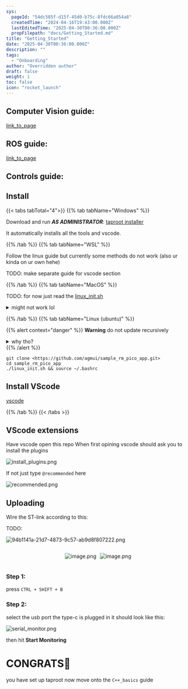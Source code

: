 ```yaml
---
sys:
  pageId: "54dc585f-d15f-45d0-b75c-8fdc66a854a8"
  createdTime: "2024-04-16T19:43:00.000Z"
  lastEditedTime: "2025-04-30T00:36:00.000Z"
  propFilepath: "docs/Getting_Started.md"
title: "Getting_Started"
date: "2025-04-30T00:36:00.000Z"
description: ""
tags:
  - "Onboarding"
author: "Overridden author"
draft: false
weight: 1
toc: false
icon: "rocket_launch"
---
```


## Computer Vision guide:

[link_to_page](86d45bc0-388b-4d26-8848-44f255f73d0e)

## ROS guide:

[link_to_page](3c76c1de-ec8f-46d6-8b0a-294005edc2d5)

## Controls guide:

## Install

{{< tabs tabTotal="4">}}
{{% tab tabName="Windows" %}}

Download and run _**AS ADMINISTRATOR**_: [taproot installer](https://github.com/Thornbots/TeachingFreshies/releases/tag/1.0)

It automatically installs all the tools and vscode.

{{% /tab %}}
{{% tab tabName="WSL" %}}

Follow the linux guide but currently some methods do not work (also ur kinda on ur own hehe)

TODO: make separate guide for vscode section

{{% /tab %}}
{{% tab tabName="MacOS" %}}

TODO: for now just read the [linux_init.sh](https://github.com/agmui/sample_rm_pico_app/blob/main/linux_init.sh)

<details>
<summary>might not work lol</summary>

`brew install libusb pkg-config`

Next install: [vscode](https://code.visualstudio.com/Download)

</details>

{{% /tab %}}
{{% tab tabName="Linux (ubuntu)" %}}

{{% alert context="danger" %}}
**Warning** do not update recursively
<details>
<summary>why tho?</summary>
There are some submodules that may go on for a while (like tinyusb) and I highly
recommend you don't need to get them.
If you want to see what submodules I update just look in `linux_init.sh`
</details>
{{% /alert %}}

```shell
git clone <https://github.com/agmui/sample_rm_pico_app.git>
cd sample_rm_pico_app
./linux_init.sh && source ~/.bashrc
```

## Install VScode

[vscode](https://code.visualstudio.com/Download)

{{% /tab %}}
{{< /tabs >}}

## VScode extensions

Have vscode open this repo
When first opining vscode should ask you to install the plugins

![install_plugins.png](https://prod-files-secure.s3.us-west-2.amazonaws.com/d518164a-d88e-44d1-a4ee-3adb3bd8bce0/89bd30f0-1825-4e77-867b-0a41ce370880/install_plugins.png?X-Amz-Algorithm=AWS4-HMAC-SHA256&X-Amz-Content-Sha256=UNSIGNED-PAYLOAD&X-Amz-Credential=ASIAZI2LB4667K5Y6XQK%2F20250715%2Fus-west-2%2Fs3%2Faws4_request&X-Amz-Date=20250715T220907Z&X-Amz-Expires=3600&X-Amz-Security-Token=IQoJb3JpZ2luX2VjEDUaCXVzLXdlc3QtMiJIMEYCIQDB42Mtrr4BN1WZeGMP1Hkgc%2B8bD8th5xbePEVPVYxm1gIhAJlBFlLfn%2BIJaUm1RAbfPm2eyDUsyDk5SgMn5OQHAapEKv8DCE4QABoMNjM3NDIzMTgzODA1IgzO7jsZ7F1Ebomuyq0q3AO8hDIy7JJevwONgrwXJFIhMIFRsZaoFf9Se7skYbLOfGEsVy2WJuYeD6FcRBVfsRiJ1pYcNv7JfTjkgtmEDh6qLHASbWPaOE%2BXfKSHLuXcrHXDtvLI2tqUgo%2BdK80pHDvC2qNcKXlNfK5RzfFvLPZRnEKGSb0UqqNtbmDa0Ihx3Etw443Uv3htrQ44dCXMgEL5GBUMdCkkdW4UEnnOBCi01VK0pYJgsiIg%2FfeCOCHIla82JuxHtahYOOKpmECQreuiW4HVOrgSE%2B%2BhTxflu3VUP4fUDeneXgrfC8th9%2FPzjG%2Fg7pt9DIXBuJZGlirQOHLso2pMcWW1iS1rTj8X4RCnEdLeUE%2FimG9vSZwzhn7SMemPoD9J8%2Bwf7LutPfQtyt%2FtIAhEesIyyaNkYKHJFON4gPiW2HY%2F%2F1pyUMdZWzjdLesN0mzezM6rFFQ651K9hrNGYeTIpSxT4qhUU0TMEtQRNIqkxwY0qSLX9BLvXPdlUkc9T%2FJ4PXSWUp2rLKPljeKQrkBR4K5sWu47s0u8%2B9IvYae0HJWKfxPwLUJ1j1C%2BhzTo2DsAs4jv9R%2BLcrCXksRPm%2FapRIAyf43Eum4mENL%2BDz9bgAfBTz4JlKY4mbsW6HHyfeZn1aHeUMCqJTDZ9trDBjqkAYI%2Fo9nLY%2Bifq%2FNedL6tikgJna2gkpHlf4F3cKBj4VfI1pFKvqOShvAJewTpvvNcamzJmchwm8b1C1qEQee%2BgqySA80NmczMM8jIVHnipe%2FMtNvUxmx0Fw4dFcgWw8QAows3DQsr3zaSMpHEsP5WuFBG1mI60gwFebyYlJY3%2BDtoa7FnIGVSgCH%2BbayNHgweveslzf5ASA5G0BKHWHSKBsT0YGSI&X-Amz-Signature=70e587f50f99ad3dc3af0575ac1c797c0a9849f6dbddf2edc6fa470041775731&X-Amz-SignedHeaders=host&x-amz-checksum-mode=ENABLED&x-id=GetObject)

If not just type `@recommended` here  

![recommended.png](https://prod-files-secure.s3.us-west-2.amazonaws.com/d518164a-d88e-44d1-a4ee-3adb3bd8bce0/61e661e9-5d85-4dfc-be0d-8d2097a5e793/recommended.png?X-Amz-Algorithm=AWS4-HMAC-SHA256&X-Amz-Content-Sha256=UNSIGNED-PAYLOAD&X-Amz-Credential=ASIAZI2LB4667K5Y6XQK%2F20250715%2Fus-west-2%2Fs3%2Faws4_request&X-Amz-Date=20250715T220907Z&X-Amz-Expires=3600&X-Amz-Security-Token=IQoJb3JpZ2luX2VjEDUaCXVzLXdlc3QtMiJIMEYCIQDB42Mtrr4BN1WZeGMP1Hkgc%2B8bD8th5xbePEVPVYxm1gIhAJlBFlLfn%2BIJaUm1RAbfPm2eyDUsyDk5SgMn5OQHAapEKv8DCE4QABoMNjM3NDIzMTgzODA1IgzO7jsZ7F1Ebomuyq0q3AO8hDIy7JJevwONgrwXJFIhMIFRsZaoFf9Se7skYbLOfGEsVy2WJuYeD6FcRBVfsRiJ1pYcNv7JfTjkgtmEDh6qLHASbWPaOE%2BXfKSHLuXcrHXDtvLI2tqUgo%2BdK80pHDvC2qNcKXlNfK5RzfFvLPZRnEKGSb0UqqNtbmDa0Ihx3Etw443Uv3htrQ44dCXMgEL5GBUMdCkkdW4UEnnOBCi01VK0pYJgsiIg%2FfeCOCHIla82JuxHtahYOOKpmECQreuiW4HVOrgSE%2B%2BhTxflu3VUP4fUDeneXgrfC8th9%2FPzjG%2Fg7pt9DIXBuJZGlirQOHLso2pMcWW1iS1rTj8X4RCnEdLeUE%2FimG9vSZwzhn7SMemPoD9J8%2Bwf7LutPfQtyt%2FtIAhEesIyyaNkYKHJFON4gPiW2HY%2F%2F1pyUMdZWzjdLesN0mzezM6rFFQ651K9hrNGYeTIpSxT4qhUU0TMEtQRNIqkxwY0qSLX9BLvXPdlUkc9T%2FJ4PXSWUp2rLKPljeKQrkBR4K5sWu47s0u8%2B9IvYae0HJWKfxPwLUJ1j1C%2BhzTo2DsAs4jv9R%2BLcrCXksRPm%2FapRIAyf43Eum4mENL%2BDz9bgAfBTz4JlKY4mbsW6HHyfeZn1aHeUMCqJTDZ9trDBjqkAYI%2Fo9nLY%2Bifq%2FNedL6tikgJna2gkpHlf4F3cKBj4VfI1pFKvqOShvAJewTpvvNcamzJmchwm8b1C1qEQee%2BgqySA80NmczMM8jIVHnipe%2FMtNvUxmx0Fw4dFcgWw8QAows3DQsr3zaSMpHEsP5WuFBG1mI60gwFebyYlJY3%2BDtoa7FnIGVSgCH%2BbayNHgweveslzf5ASA5G0BKHWHSKBsT0YGSI&X-Amz-Signature=1874c31ded15b6bd6a45ecc303ceb83c1fa9c7265fafe4f2137c90e078bc0f38&X-Amz-SignedHeaders=host&x-amz-checksum-mode=ENABLED&x-id=GetObject)

## Uploading

Wire the ST-link according to this:

TODO:

![94b1141a-21d7-4873-9c57-ab9d8f807222.png](https://prod-files-secure.s3.us-west-2.amazonaws.com/d518164a-d88e-44d1-a4ee-3adb3bd8bce0/e5fad17d-ab82-4300-9f4c-505ab4b1202c/94b1141a-21d7-4873-9c57-ab9d8f807222.png?X-Amz-Algorithm=AWS4-HMAC-SHA256&X-Amz-Content-Sha256=UNSIGNED-PAYLOAD&X-Amz-Credential=ASIAZI2LB4667K5Y6XQK%2F20250715%2Fus-west-2%2Fs3%2Faws4_request&X-Amz-Date=20250715T220907Z&X-Amz-Expires=3600&X-Amz-Security-Token=IQoJb3JpZ2luX2VjEDUaCXVzLXdlc3QtMiJIMEYCIQDB42Mtrr4BN1WZeGMP1Hkgc%2B8bD8th5xbePEVPVYxm1gIhAJlBFlLfn%2BIJaUm1RAbfPm2eyDUsyDk5SgMn5OQHAapEKv8DCE4QABoMNjM3NDIzMTgzODA1IgzO7jsZ7F1Ebomuyq0q3AO8hDIy7JJevwONgrwXJFIhMIFRsZaoFf9Se7skYbLOfGEsVy2WJuYeD6FcRBVfsRiJ1pYcNv7JfTjkgtmEDh6qLHASbWPaOE%2BXfKSHLuXcrHXDtvLI2tqUgo%2BdK80pHDvC2qNcKXlNfK5RzfFvLPZRnEKGSb0UqqNtbmDa0Ihx3Etw443Uv3htrQ44dCXMgEL5GBUMdCkkdW4UEnnOBCi01VK0pYJgsiIg%2FfeCOCHIla82JuxHtahYOOKpmECQreuiW4HVOrgSE%2B%2BhTxflu3VUP4fUDeneXgrfC8th9%2FPzjG%2Fg7pt9DIXBuJZGlirQOHLso2pMcWW1iS1rTj8X4RCnEdLeUE%2FimG9vSZwzhn7SMemPoD9J8%2Bwf7LutPfQtyt%2FtIAhEesIyyaNkYKHJFON4gPiW2HY%2F%2F1pyUMdZWzjdLesN0mzezM6rFFQ651K9hrNGYeTIpSxT4qhUU0TMEtQRNIqkxwY0qSLX9BLvXPdlUkc9T%2FJ4PXSWUp2rLKPljeKQrkBR4K5sWu47s0u8%2B9IvYae0HJWKfxPwLUJ1j1C%2BhzTo2DsAs4jv9R%2BLcrCXksRPm%2FapRIAyf43Eum4mENL%2BDz9bgAfBTz4JlKY4mbsW6HHyfeZn1aHeUMCqJTDZ9trDBjqkAYI%2Fo9nLY%2Bifq%2FNedL6tikgJna2gkpHlf4F3cKBj4VfI1pFKvqOShvAJewTpvvNcamzJmchwm8b1C1qEQee%2BgqySA80NmczMM8jIVHnipe%2FMtNvUxmx0Fw4dFcgWw8QAows3DQsr3zaSMpHEsP5WuFBG1mI60gwFebyYlJY3%2BDtoa7FnIGVSgCH%2BbayNHgweveslzf5ASA5G0BKHWHSKBsT0YGSI&X-Amz-Signature=7c9a8bfa4d79c985c712acef236b114708ff91ccdf4038e7a0afc36689569221&X-Amz-SignedHeaders=host&x-amz-checksum-mode=ENABLED&x-id=GetObject)

<div style="display: flex;flex-direction: row; column-gap:10px; max-width: 630px;justify-content: center;">
<div>

![image.png](https://prod-files-secure.s3.us-west-2.amazonaws.com/d518164a-d88e-44d1-a4ee-3adb3bd8bce0/210ecb78-1116-4d7b-b9b7-2292f66fa2c2/image.png?X-Amz-Algorithm=AWS4-HMAC-SHA256&X-Amz-Content-Sha256=UNSIGNED-PAYLOAD&X-Amz-Credential=ASIAZI2LB466Z37YRSLV%2F20250715%2Fus-west-2%2Fs3%2Faws4_request&X-Amz-Date=20250715T220914Z&X-Amz-Expires=3600&X-Amz-Security-Token=IQoJb3JpZ2luX2VjEDUaCXVzLXdlc3QtMiJIMEYCIQCN66LIz8tkCZYlwgjtyLEWuY31qolGCrg9a2hz%2F6MpeAIhAPAf2nJe6Q4FndLiTvI9dQ7eEQz27zIhgVqmZv5DVeL9Kv8DCE4QABoMNjM3NDIzMTgzODA1IgwFc20LQvCzkKV2mI0q3ANGpnNziSDck0%2FpsfahlG0cinKxLuniZnFjVVf0DrCrJI4jMn5NCEEAjpzrogth4YYiYJNkJv8uYai9SzdzLgYydbIUEpdKm2XasrNLoU6r7j0k64in5GUxqTYV9Ca5akRLOw%2Bm0IlvkMnwn7ZS3RATXui8N9Ye32K0Ixje4Qsm1YAT7%2BarRW2BhAwBhkdnBKlrlttePLHTPgMbqtAXIVKb%2BuUTsUTrwaAllxhMOxEviV%2BXcX8ODbL42lQeQQSt9eJHcPm%2BuBxn9e7hjIiszGp8cJ6mPzXzfNocQaqXJ4h75Cf4BxIyrGwwMvaaatGrreuCd4jur3FGpD9Rl6u9UAAL66WMIYBmZVfMlrR39MVRGLi1Hpx5Az3cVo0w%2FzQOhdiMFkAaK%2F6WW9APrjoE49octZPyncVgxdxyseq4eddHMkyuPr6fK%2FUj0HnaVuC7P0GiWYi%2BHis5Y3x9%2FlZPvyr1WRakGXss%2B4XalAnYW0YOYMDPCSybPWSvBIqdcglHDdF9XEIt%2FM8ECtgMoH150U0lG7eMm2tJutyyciAHs%2FD%2BG6XBzs9YpLJFm%2Bwz8YdO8tKqao%2BuGp2IQfdTpyunX%2FE3HH7yoq%2FUnlkMXg6ZQgKPdtCQRRjVe2G7OFWU9DC49trDBjqkAYJ%2FBrrc8EV%2BM5d4Vj%2Fsfj3rMxIFfOfAUEEHsTEIbF8VqKSZJthMAJkDpGodZwLXHrNh1FAk6OSlOz8qi4uk1QMmKyPetb4nAX2EkSuxshdYcy1qdTCx9gGeVR1sOhht5xZeGNfK3qlYfl3FmKa5zH0%2BWFXF30dW%2BPIbU8M%2BDyN0aOuAeXovlzOVHfp0OAmfWIB9PsWTvxGXEln8mWQqeBeXNtZR&X-Amz-Signature=e19feaeaefc0fc45c5a90d3ad951060c46f621b74b3a140d8efad3548aa28286&X-Amz-SignedHeaders=host&x-amz-checksum-mode=ENABLED&x-id=GetObject)

</div>
<div>

![image.png](https://prod-files-secure.s3.us-west-2.amazonaws.com/d518164a-d88e-44d1-a4ee-3adb3bd8bce0/33a0fd0f-8ca6-4a86-8e09-26e95ded1fff/image.png?X-Amz-Algorithm=AWS4-HMAC-SHA256&X-Amz-Content-Sha256=UNSIGNED-PAYLOAD&X-Amz-Credential=ASIAZI2LB46653DFHONW%2F20250715%2Fus-west-2%2Fs3%2Faws4_request&X-Amz-Date=20250715T220914Z&X-Amz-Expires=3600&X-Amz-Security-Token=IQoJb3JpZ2luX2VjEDUaCXVzLXdlc3QtMiJHMEUCIQC2WZ82gqSMq3bcjAdtjEvdvN3pTpY%2FIrph%2FfEZUBJxXwIgfZlVYCcTmFu0fcbV%2BMNtLanF%2Fs9YwXLj9DgwFkOA344q%2FwMIThAAGgw2Mzc0MjMxODM4MDUiDHyjb7WusNbhfffS%2BSrcA8TuI%2BaNFzw0t97bZldRMxpGeaUp2WlLtPrnTkFpkpfj2LjlbLSlGDBFPHhr3OQ4nO22RPNWQsRsaiNj5ADdtMb3FAIKWACrMLpyPi%2FcBK%2FaLDfVQsF83TIdJXwJeFcM3PfHecpgf4JYWRAEgLQnmUu3Fpl8kZ%2Fk3ZicXEpAqeJ%2FFkA6yKTSGRcxOlVIkG8i0i%2BIEBB5iLmXxWPb12g38LndCzcc%2FFmzhzXIuKCafuiMPMSdv3AD4KH0VVrLCRjquCtbroJyGcD4bAujo2Wn%2FE06EVTCTC5MfVZJ33o5r0%2Bi1Ov7omGhiStBRd1SeSV4Y%2FtQOPUG8IgqGx5Xm6wrCTqRlrazvX9jwLnFaUPKXx8lZcJHd%2BN7Mi5LQSHWfWhlhFWcvyEqkNiSiKus9ki%2FUQwtwvibOZYchTTStq3a4o5TBU5jNk3DkXnzxbXrr5eQ3xDovDRUX31otePpqRB9cQYq6b4vDV3FWtHLhFooxl5IcZ7KF6BFL16GUnjue8m5RJFBrKjQ19r9fhMSu1DKD6KeGKElCyzcBg9Lm8M%2FUkFt1VCsSIKtZNocqF9rTW0Mc7FHRStz9s9mJdQY6uQUsMk82aV8GKmJbm6of0tIIGKX1Je0uTsaGRCfUN7wMP312sMGOqUBaaXnQnGhTEcU%2B9%2BZwfCzzTNsZ1D9UAu80ks0yPZwAXQWf%2FLAPjOKAedMjNpFpZzRZ77gaU0dnK1Z5kTr74R0FL2qTQGHEyAbYAzrNRl5Ok1%2FabqaNqwgBBKnZ%2FIEkTc27TfOmzPxLU8SUuxPvZzUuBQZr6Ryrmj%2FnZRtEGooeD7yTN3mgTAoPvq8%2BSW%2FAwRBfSZ1Nn41dKVzLlMXpxG41YN1cbHK&X-Amz-Signature=2f1fcb3280067bfc3ad459ca6b0818aaeb9005cce4b9d0a3471ac4b28c944036&X-Amz-SignedHeaders=host&x-amz-checksum-mode=ENABLED&x-id=GetObject)

</div>
</div>

### Step 1:

press `CTRL + SHIFT + B`

### Step 2:

select the usb port the type-c is plugged in it should look like this:

![serial_monitor.png](https://prod-files-secure.s3.us-west-2.amazonaws.com/d518164a-d88e-44d1-a4ee-3adb3bd8bce0/f03f4774-05d4-4393-b6a0-d5efb6d315ab/serial_monitor.png?X-Amz-Algorithm=AWS4-HMAC-SHA256&X-Amz-Content-Sha256=UNSIGNED-PAYLOAD&X-Amz-Credential=ASIAZI2LB4667K5Y6XQK%2F20250715%2Fus-west-2%2Fs3%2Faws4_request&X-Amz-Date=20250715T220907Z&X-Amz-Expires=3600&X-Amz-Security-Token=IQoJb3JpZ2luX2VjEDUaCXVzLXdlc3QtMiJIMEYCIQDB42Mtrr4BN1WZeGMP1Hkgc%2B8bD8th5xbePEVPVYxm1gIhAJlBFlLfn%2BIJaUm1RAbfPm2eyDUsyDk5SgMn5OQHAapEKv8DCE4QABoMNjM3NDIzMTgzODA1IgzO7jsZ7F1Ebomuyq0q3AO8hDIy7JJevwONgrwXJFIhMIFRsZaoFf9Se7skYbLOfGEsVy2WJuYeD6FcRBVfsRiJ1pYcNv7JfTjkgtmEDh6qLHASbWPaOE%2BXfKSHLuXcrHXDtvLI2tqUgo%2BdK80pHDvC2qNcKXlNfK5RzfFvLPZRnEKGSb0UqqNtbmDa0Ihx3Etw443Uv3htrQ44dCXMgEL5GBUMdCkkdW4UEnnOBCi01VK0pYJgsiIg%2FfeCOCHIla82JuxHtahYOOKpmECQreuiW4HVOrgSE%2B%2BhTxflu3VUP4fUDeneXgrfC8th9%2FPzjG%2Fg7pt9DIXBuJZGlirQOHLso2pMcWW1iS1rTj8X4RCnEdLeUE%2FimG9vSZwzhn7SMemPoD9J8%2Bwf7LutPfQtyt%2FtIAhEesIyyaNkYKHJFON4gPiW2HY%2F%2F1pyUMdZWzjdLesN0mzezM6rFFQ651K9hrNGYeTIpSxT4qhUU0TMEtQRNIqkxwY0qSLX9BLvXPdlUkc9T%2FJ4PXSWUp2rLKPljeKQrkBR4K5sWu47s0u8%2B9IvYae0HJWKfxPwLUJ1j1C%2BhzTo2DsAs4jv9R%2BLcrCXksRPm%2FapRIAyf43Eum4mENL%2BDz9bgAfBTz4JlKY4mbsW6HHyfeZn1aHeUMCqJTDZ9trDBjqkAYI%2Fo9nLY%2Bifq%2FNedL6tikgJna2gkpHlf4F3cKBj4VfI1pFKvqOShvAJewTpvvNcamzJmchwm8b1C1qEQee%2BgqySA80NmczMM8jIVHnipe%2FMtNvUxmx0Fw4dFcgWw8QAows3DQsr3zaSMpHEsP5WuFBG1mI60gwFebyYlJY3%2BDtoa7FnIGVSgCH%2BbayNHgweveslzf5ASA5G0BKHWHSKBsT0YGSI&X-Amz-Signature=7360f2641f2c0fc05bf282e362b8fa9719889d1b52bfd7939028c28b09074666&X-Amz-SignedHeaders=host&x-amz-checksum-mode=ENABLED&x-id=GetObject)

then hit **Start Monitoring**

# CONGRATS🎉

you have set up taproot now move onto the `C++_basics` guide
